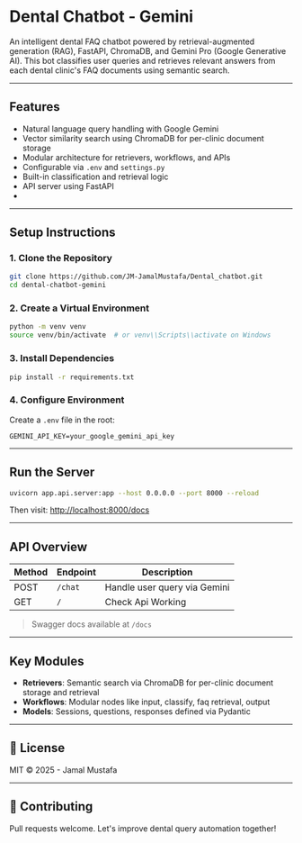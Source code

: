 # Dental Chatbot - Gemini

An intelligent dental FAQ chatbot powered by retrieval-augmented generation (RAG), FastAPI, ChromaDB, and Gemini Pro (Google Generative AI). This bot classifies user queries and retrieves relevant answers from each dental clinic's FAQ documents using semantic search.

---

##  Features

-  Natural language query handling with Google Gemini
-  Vector similarity search using ChromaDB for per-clinic document storage
-  Modular architecture for retrievers, workflows, and APIs
-  Configurable via `.env` and `settings.py`
-  Built-in classification and retrieval logic
-  API server using FastAPI
- 
---

##  Setup Instructions

### 1. Clone the Repository
``` bash
git clone https://github.com/JM-JamalMustafa/Dental_chatbot.git
cd dental-chatbot-gemini
```

### 2. Create a Virtual Environment
```bash
python -m venv venv
source venv/bin/activate  # or venv\\Scripts\\activate on Windows
```

### 3. Install Dependencies
```bash
pip install -r requirements.txt
```

### 4. Configure Environment
Create a `.env` file in the root:
```
GEMINI_API_KEY=your_google_gemini_api_key
```

---

##  Run the Server

```bash
uvicorn app.api.server:app --host 0.0.0.0 --port 8000 --reload
```

Then visit: [http://localhost:8000/docs](http://localhost:8000/docs)

---

## API Overview

| Method | Endpoint       | Description                  |
|--------|----------------|------------------------------|
| POST   | `/chat`        | Handle user query via Gemini |
| GET    | `/`            | Check Api Working            |

> Swagger docs available at `/docs`
 
---

##  Key Modules

- **Retrievers**: Semantic search via ChromaDB for per-clinic document storage and retrieval
- **Workflows**: Modular nodes like input, classify, faq retrieval, output
- **Models**: Sessions, questions, responses defined via Pydantic

---

## 📜 License

MIT © 2025 - Jamal Mustafa

---

## 🤝 Contributing

Pull requests welcome. Let's improve dental query automation together!
